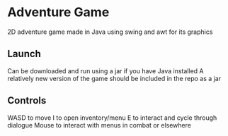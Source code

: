 # Adventure Game
2D adventure game made in Java using swing and awt for its graphics

## Launch
Can be downloaded and run using a jar if you have Java installed
A relatively new version of the game should be included in the repo as a jar

## Controls
WASD to move
I to open inventory/menu
E to interact and cycle through dialogue
Mouse to interact with menus in combat or elsewhere
